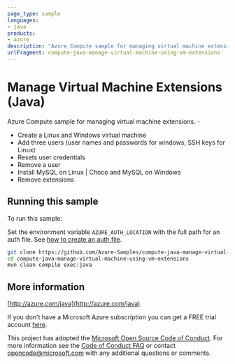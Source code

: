 ```yaml
---
page_type: sample
languages:
- java
products:
- azure
description: "Azure Compute sample for managing virtual machine extensions."
urlFragment: compute-java-manage-virtual-machine-using-vm-extensions
---
```


# Manage Virtual Machine Extensions (Java)


  Azure Compute sample for managing virtual machine extensions. -
   - Create a Linux and Windows virtual machine
   - Add three users (user names and passwords for windows, SSH keys for Linux)
   - Resets user credentials
   - Remove a user
   - Install MySQL on Linux | Choco and MySQL on Windows
   - Remove extensions
 

## Running this sample

To run this sample:

Set the environment variable `AZURE_AUTH_LOCATION` with the full path for an auth file. See [how to create an auth file](https://github.com/Azure/azure-libraries-for-java/blob/master/AUTH.md).

```bash
git clone https://github.com/Azure-Samples/compute-java-manage-virtual-machine-using-vm-extensions.git
cd compute-java-manage-virtual-machine-using-vm-extensions
mvn clean compile exec:java
```

## More information

[http://azure.com/java](http://azure.com/java)

If you don't have a Microsoft Azure subscription you can get a FREE trial account [here](http://go.microsoft.com/fwlink/?LinkId=330212).

This project has adopted the [Microsoft Open Source Code of Conduct](https://opensource.microsoft.com/codeofconduct/). For more information see the [Code of Conduct FAQ](https://opensource.microsoft.com/codeofconduct/faq/) or contact [opencode@microsoft.com](mailto:opencode@microsoft.com) with any additional questions or comments.
